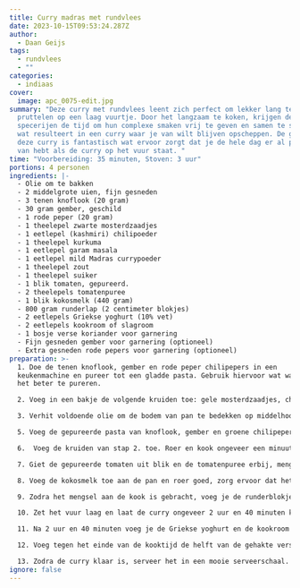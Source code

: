 ```yaml
---
title: Curry madras met rundvlees
date: 2023-10-15T09:53:24.287Z
author:
  - Daan Geijs
tags:
  - rundvlees
  - ""
categories:
  - indiaas
cover:
  image: apc_0075-edit.jpg
summary: "Deze curry met rundvlees leent zich perfect om lekker lang te laten
  pruttelen op een laag vuurtje. Door het langzaam te koken, krijgen de
  specerijen de tijd om hun complexe smaken vrij te geven en samen te smelten,
  wat resulteert in een curry waar je van wilt blijven opscheppen. De geur van
  deze curry is fantastisch wat ervoor zorgt dat je de hele dag er al plezier
  van hebt als de curry op het vuur staat. "
time: "Voorbereiding: 35 minuten, Stoven: 3 uur"
portions: 4 personen
ingredients: |-
  - Olie om te bakken
  - 2 middelgrote uien, fijn gesneden
  - 3 tenen knoflook (20 gram)
  - 30 gram gember, geschild
  - 1 rode peper (20 gram)
  - 1 theelepel zwarte mosterdzaadjes
  - 1 eetlepel (kashmiri) chilipoeder
  - 1 theelepel kurkuma
  - 1 eetlepel garam masala
  - 1 eetlepel mild Madras currypoeder
  - 1 theelepel zout
  - 1 theelepel suiker
  - 1 blik tomaten, gepureerd.
  - 2 theelepels tomatenpuree
  - 1 blik kokosmelk (440 gram)
  - 800 gram runderlap (2 centimeter blokjes)
  - 2 eetlepels Griekse yoghurt (10% vet)
  - 2 eetlepels kookroom of slagroom
  - 1 bosje verse koriander voor garnering
  - Fijn gesneden gember voor garnering (optioneel)
  - Extra gesneden rode pepers voor garnering (optioneel)
preparation: >-
  1. Doe de tenen knoflook, gember en rode peper chilipepers in een
  keukenmachine en pureer tot een gladde pasta. Gebruik hiervoor wat water om
  het beter te pureren.

  2. Voeg in een bakje de volgende kruiden toe: gele mosterdzaadjes, chilipoeder, kurkuma, garam masala, Madras currypoeder, zout en de suiker.

  3. Verhit voldoende olie om de bodem van pan te bedekken op middelhoog vuur. Voeg de fijn gesneden uien toe en bak tot ze goudbruin zijn, dit zou ongeveer 5 minuten moeten duren.

  5. Voeg de gepureerde pasta van knoflook, gember en groene chilipepers toe aan de pan en bak deze een minuut mee.

  6.  Voeg de kruiden van stap 2. toe. Roer en kook ongeveer een minuut. Als het mengsel begint uit te drogen, voeg dan een scheutje water toe om te voorkomen dat de kruiden verbranden of blus het met een soeplepel indiaase basissaus (zie ander recept).

  7. Giet de gepureerde tomaten uit blik en de tomatenpuree erbij, meng goed met het kruidenmengsel.

  8. Voeg de kokosmelk toe aan de pan en roer goed, zorg ervoor dat het mengsel volledig is gecombineerd.

  9. Zodra het mengsel aan de kook is gebracht, voeg je de runderblokjes toe, roer goed om ervoor te zorgen dat het vlees goed is bedekt met de masala-basis. Dek de pan af met een deksel.

  10. Zet het vuur laag en laat de curry ongeveer 2 uur en 40 minuten koken. De saus moet iets inkoken en het vlees moet mals worden.

  11. Na 2 uur en 40 minuten voeg je de Griekse yoghurt en de kookroom toe aan de curry. Roer goed en laat de curry nog 20 minuten onbedekt koken of tot de saus voldoende is ingedikt.

  12. Voeg tegen het einde van de kooktijd de helft van de gehakte verse koriander toe.

  13. Zodra de curry klaar is, serveer het in een mooie serveerschaal. Garneer met de resterende verse koriander, en indien gewenst, extra fijn gesneden gember en rode peper.
ignore: false
---
```

